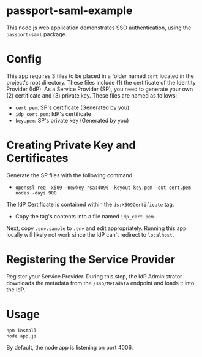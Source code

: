 # passport-saml-example

This node.js web application demonstrates SSO authentication, using the `passport-saml` package.

Config
======

This app requires 3 files to be placed in a folder named `cert` located in the project's root directory. These files include (1) the certificate  of the Identity Provider (IdP). As a Service Provider (SP), you need to generate your own (2) certificate and (3) private key. These files are named as follows:

- `cert.pem`: SP's certificate (Generated by you)
- `idp_cert.pem`: IdP's certificate
- `key.pem`: SP's private key (Generated by you)

Creating Private Key and Certificates
=====================================

Generate the SP files with the following command:
- `openssl req -x509 -newkey rsa:4096 -keyout key.pem -out cert.pem -nodes -days 900`

The IdP Certificate is contained within the `ds:X509Certificate` tag.
- Copy the tag's contents into a file named `idp_cert.pem`.

Next, copy `.env.sample` to `.env` and edit appropriately. Running this app locally will likely not work since the IdP can't redirect to `localhost`.

Registering the Service Provider
================================

Register your Service Provider. During this step, the IdP Administrator downloads the metadata from the `/sso/Metadata` endpoint and loads it into the IdP.

Usage
=====

```
npm install
node app.js
```

By default, the node app is listening on port 4006.
